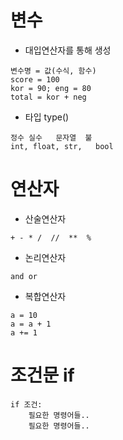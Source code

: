 # 변수
- 대입연산자를 통해 생성
```
변수명 = 값(수식, 함수)
score = 100
kor = 90; eng = 80
total = kor + neg
```
- 타입  type()
```
정수 실수   문자열  불
int, float, str,   bool
```
# 연산자
- 산술연산자
```
+ - * /  //  **  %
```
- 논리연산자
```
and or
```
- 복합연산자
```
a = 10
a = a + 1  
a += 1
```
# 조건문  if
```
if 조건:
    필요한 명령어들..
    필요한 명령어들..
```

